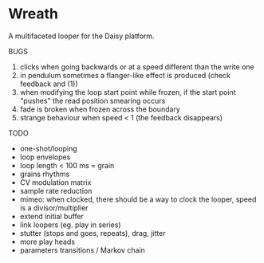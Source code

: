 # Wreath

A multifaceted looper for the Daisy platform.

BUGS

1) clicks when going backwards or at a speed different than the write one
2) in pendulum sometimes a flanger-like effect is produced (check feedback and (1))
3) when modifying the loop start point while frozen, if the start point "pushes" the read position smearing occurs
7) fade is broken when frozen across the boundary
9) strange behaviour when speed < 1 (the feedback disappears)

TODO

- one-shot/looping
- loop envelopes
- loop length < 100 ms = grain
- grains rhythms
- CV modulation matrix
- sample rate reduction
- mimeo: when clocked, there should be a way to clock the looper, speed is a divisor/multiplier
- extend initial buffer
- link loopers (eg. play in series)
- stutter (stops and goes, repeats), drag, jitter
- more play heads
- parameters transitions / Markov chain
